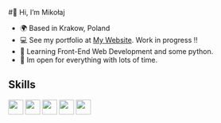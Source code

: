 #👋 Hi, I’m Mikołaj
- 🌍 Based in Krakow, Poland
- 💻 See my portfolio at [My Website](#). Work in progress !!
- 🧠 Learning Front-End Web Development and some python.
- 👻 Im open for everything with lots of time.
## Skills
<div>
<img src="https://raw.githubusercontent.com/danielcranney/readme-generator/main/public/icons/skills/html5-colored.svg" width="30px">
<img src="https://raw.githubusercontent.com/danielcranney/readme-generator/main/public/icons/skills/css3-colored.svg" width="30px">
<img src="https://upload.wikimedia.org/wikipedia/commons/9/99/Unofficial_JavaScript_logo_2.svg" width="30px">
<img src="https://raw.githubusercontent.com/danielcranney/readme-generator/main/public/icons/skills/python-colored.svg" width="30px">
<img src="https://upload.wikimedia.org/wikipedia/commons/4/45/The_GIMP_icon_-_gnome.svg" width="30px">
</div>
<!---
ooh-boon-too/ooh-boon-too is a ✨ special ✨ repository because its `README.md` (this file) appears on your GitHub profile.
You can click the Preview link to take a look at your changes.
--->
